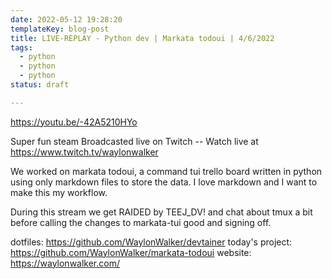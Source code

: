```yaml
---
date: 2022-05-12 19:28:20
templateKey: blog-post
title: LIVE-REPLAY - Python dev | Markata todoui | 4/6/2022
tags:
  - python
  - python
  - python
status: draft

---
```


https://youtu.be/-42A5210HYo

Super fun steam Broadcasted live on Twitch -- Watch live at https://www.twitch.tv/waylonwalker

We worked on markata todoui, a command tui trello board written in python using only markdown files to store the data.  I love markdown and I want to make this my workflow.

During this stream we get RAIDED by TEEJ_DV! and chat about tmux a bit before calling the changes to markata-tui good and signing off.

dotfiles: https://github.com/WaylonWalker/devtainer
today's project: https://github.com/WaylonWalker/markata-todoui
website: https://waylonwalker.com/
